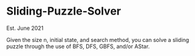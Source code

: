 # Sliding-Puzzle-Solver
Est. June 2021

Given the size n, initial state, and search method, you can solve a sliding puzzle through the use of BFS, DFS, GBFS, and/or AStar.
